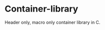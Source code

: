 <!-- Copyright (c) 2023 Mihai Zegheru --> 
<!-- MIT licensed --> 

# Container-library
Header only, macro only container library in C.

